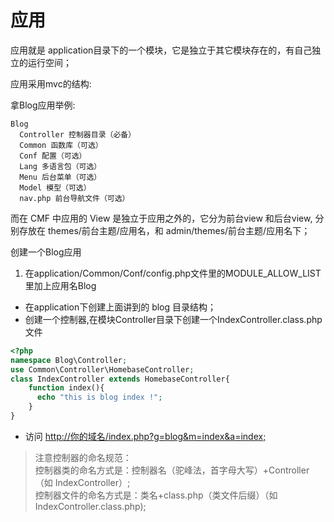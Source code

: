 # 应用

应用就是 application目录下的一个模块，它是独立于其它模块存在的，有自己独立的运行空间；

应用采用mvc的结构:

拿Blog应用举例:
```
Blog
  Controller 控制器目录（必备）
  Common 函数库（可选）
  Conf 配置（可选）
  Lang 多语言包（可选）
  Menu 后台菜单（可选）
  Model 模型（可选）
  nav.php 前台导航文件（可选）
```

而在 CMF 中应用的 View 是独立于应用之外的，它分为前台view 和后台view,  分别存放在 themes/前台主题/应用名，和 admin/themes/前台主题/应用名下；

创建一个Blog应用
1. 在application/Common/Conf/config.php文件里的MODULE_ALLOW_LIST里加上应用名Blog  
* 在application下创建上面讲到的 blog 目录结构；
* 创建一个控制器,在模块Controller目录下创建一个IndexController.class.php文件
```php
<?php
namespace Blog\Controller;
use Common\Controller\HomebaseController;
class IndexController extends HomebaseController{
    function index(){
      echo "this is blog index !";
    }
}
```
* 访问 [http://你的域名/index.php?g=blog&m=index&a=index;]()

> 注意控制器的命名规范：  
> 控制器类的命名方式是：控制器名（驼峰法，首字母大写）+Controller （如 IndexController）;  
> 控制器文件的命名方式是：类名+class.php（类文件后缀）（如 IndexController.class.php);

